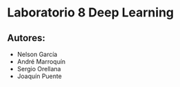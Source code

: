 # Laboratorio 8 Deep Learning

## Autores:
- Nelson García
- André Marroquín
- Sergio Orellana
- Joaquín Puente

